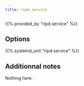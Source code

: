 ```yaml
---
title: ripd.service
---
```


{{% provided_by "ripd.service" %}}

## Options

{{% systemd_unit "ripd.service" %}}

## Additionnal notes

Nothing here.